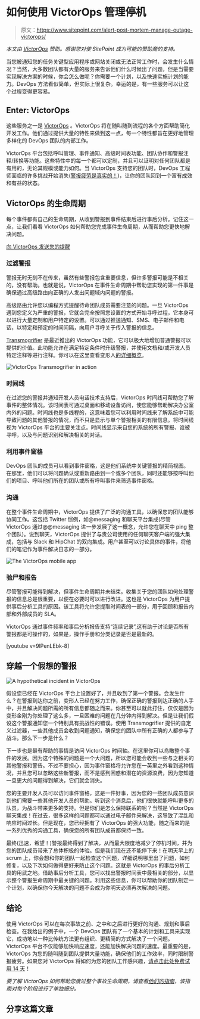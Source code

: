 # 如何使用 VictorOps 管理停机

> 原文：<https://www.sitepoint.com/alert-post-mortem-manage-outage-victorops/>

*本文由 [VictorOps](http://victorops.com/) 赞助。感谢您对使 SitePoint 成为可能的赞助商的支持。*

当您被通知您的任务关键型应用程序或网站关闭或无法正常工作时，会发生什么情况？当然，大多数团队都有大量的服务来告诉他们什么时候出了问题，但是当需要实现解决方案的时候，你会怎么做呢？你需要一个计划，以及快速实施计划的能力。DevOps 方法看似简单，但实际上很复杂。幸运的是，有一些服务可以让这个过程变得更容易。

## Enter: VictorOps

这些服务之一是 [VictorOps](http://victorops.com/) 。VictorOps 将在随叫随到流程的各个方面帮助简化开发工作。他们通过提供大量的特性来做到这一点，每一个特性都旨在更好地管理多样化的 DevOps 团队的内部工作。

VictorOps 平台包括呼叫管理、事件通知、高级时间表功能、团队协作和警报注释/转换等功能。这些特性中的每一个都可以定制，并且可以证明对任何团队都是有用的，无论其规模或能力如何。当 VictorOps 支持您的团队时，DevOps 工程师面临的许多挑战开始消失([警报疲劳是真实的！](http://victorops.com/blog/axis41-case-study/))，让你的团队回到一个富有成效和有益的状态。

## VictorOps 的生命周期

每个事件都有自己的生命周期，从收到警报到事件结束后进行事后分析。记住这一点，让我们看看 VictorOps 如何帮助您完成事件生命周期，从而帮助您更快地解决问题。

[向 VictorOps 发送您的提醒](http://blog.librato.com/posts/sending-your-alerts-to-victorops)

### 过滤警报

警报无时无刻不在传来，虽然有些警报包含重要信息，但许多警报可能是不相关的，没有帮助。也就是说，VictorOps 在事件生命周期中帮助您实现的第一件事是确保通过高级路由向正确的人发出问题域内问题的警报。

高级路由允许您以编程方式提醒待命团队成员需要注意的问题。一旦 VictorOps 遇到您定义为严重的警报，它就会完全按照您设置的方式开始寻呼过程，它本身可以进行大量定制和用户特定的设置。可以通过推送通知、SMS、电子邮件和电话，以特定和预定的时间间隔，向用户寻呼关于传入警报的信息。

[Transmogrifier](http://victorops.com/transmogrifier/) 是最近推出的 VictorOps 功能，它可以极大地增加普通警报可以提供的价值。此功能允许在满足特定条件时升级警报，并使用文档和/或开发人员特定注释等进行注释。你可以在这里查看变形人[的详细概览](https://www.sitepoint.com/transmogrify-devops-alerts-avoid-downtime/)。

![VictorOps Transmogrifier in action](img/3415e05fe5861026b125fe98d96c7504.png)

### 时间线

在过滤您的警报并通知开发人员电话技术支持后，VictorOps 时间线可帮助您了解事件的整体情况。该时间表可通过桌面和移动设备访问，使您能够帮助解决办公室内外的问题。时间线也是多线程的，这意味着您可以利用时间线来了解系统中可能导致问题的其他警报的情况，而不只是显示与单个警报相关的有限信息。将时间线视为 VictorOps 平台的主要关注点。时间线显示来自您的系统的所有警报、谁被寻呼，以及与问题识别和解决相关的对话。

### 利用事件窗格

DevOps 团队的成员可以看到事件窗格，这是他们系统中关键警报的精简视图。在那里，他们可以将问题确认或重新路由到一个或多个团队，同时还能够按呼叫他们的项目、呼叫他们所在的团队或所有呼叫事件来筛选事件窗格。

### 沟通

在整个事件生命周期中，VictorOps 提供了广泛的沟通工具，以确保您的团队能够协同工作。这包括 Twitter 惯例，如@messaging 和聊天平台集成(尽管 VictorOps 通过@@messaging 进一步发展了这一概念，允许您在聊天中 ping 整个团队)。说到聊天，VictorOps 提供了与贵公司使用的任何聊天客户端的强大集成，包括与 Slack 和 HipChat 的双向集成。用户甚至可以讨论具体的事件，将他们的笔记作为事件解决日志的一部分。

![The VictorOps mobile app](img/fecf4756d1d37df482cbfe17728d83c4.png)

### 验尸和报告

尽管警报可能得到解决，但事件生命周期并未结束。收集关于您的团队如何处理警报的信息总是很重要，以便在必要时可以进行改进。这也是 VictorOps 为用户提供事后分析工具的原因。该工具将允许您提取时间表的一部分，用于回顾和报告内部和外部成员的 SLA。

VictorOps 通过事件频率和事后分析报告支持“连续记录”,这有助于讨论是否所有警报都是可操作的，如果是，操作手册和分类记录是否是最新的。

[youtube v=9lPenLEbk-8]

## 穿越一个假想的警报

![A hypothetical incident in VictorOps](img/b93a089aac4e286c73d6d2484002dd00.png)

假设您已经在 VictorOps 平台上设置好了，并且收到了第一个警报。会发生什么？在警报到达你之前，变形人已经在努力工作，确保正确的警报到达正确的人手中，并且解决问题所需的所有信息都随之而来。你甚至可以就此打住，仅仅是因为变形金刚为你处理了这么多，一旦困难的问题在几分钟内得到解决。但是让我们假设这个警报通知您一个特别具有挑战性的错误。使用 Transmogrifier 提供的自定义过滤器，一些其他成员会收到问题通知，确保您的团队中所有正确的人都参与了战斗。那么下一步是什么？

下一步也是最有帮助的事情是访问 VictorOps 时间轴。在这里你可以鸟瞰整个事件的发展。因为这个特殊的问题是一个大问题，所以您可能会收到一些与之相关的其他警报和警告。不过不要担心，因为事件窗格将允许您在一英里之外看到这种情况，并且您可以忽略这些新警报，而不是感到困惑和潜在的资源浪费，因为您知道一旦更大的问题得到解决，它们就会消失。

您的主要开发人员可以访问事件窗格，这是一件好事，因为您的一些团队成员意识到他们需要一些其他开发人员的帮助。听到这个消息后，他们很快就能呼叫更多的队员，为战斗带来更多的支持。但是你们是怎么保持联系的呢？当然是 VictorOps 聊天集成！在过去，很多这样的问题都可以通过电子邮件来解决，这导致了混乱和响应时间过长。但是现在，您已经拥有了 VictorOps 的强大功能，随之而来的是一系列优秀的沟通工具，确保您的所有团队成员都保持一致。

最终(迅速，希望！)警报最终得到了解决，从而最大限度地减少了停机时间，并为您的团队成员带来了总体积极的体验。但是我们现在还不能停下来！在明天早上的 scrum 上，你会想和你的团队一起检查这个问题，详细说明哪里出了问题，如何修复，以及下次如何做得更好来防止这个问题。这就是 VictorOps 的事后分析工具的用武之地。借助事后分析工具，您可以找出警报时间表中最相关的部分，以显示整个警报生命周期中最关键的问题。利用这些信息，你可以帮助你的团队制定一个计划，以确保你今天解决的问题不会成为你明天必须再次解决的问题。

## 结论

使用 VictorOps 可以在每次事故之前、之中和之后进行更好的沟通、规划和事后检查。在我给出的例子中，一个 DevOps 团队有了一个基本的计划和工具来实现它，成功地以一种比传统方法更有组织、更精简的方式解决了一个问题。VictorOps 平台不仅能够加快响应速度，还能加快解决问题的速度。最重要的是，VictorOps 为您的随叫随到团队提供大量功能，确保他们的工作效率，同时限制警报疲劳。如果您对 VictorOps 将如何为您的团队工作感兴趣，[请点击此处免费试用 14 天](http://victorops.com/product/#signup)！

*要了解 VictorOps 如何帮助您度过整个事故生命周期，请查看[他们的指南](https://victorops.com/knowledge-drop/devops-docs/incident-lifecycle-guide/)，该指南对每个阶段进行了单独细分。*

## 分享这篇文章